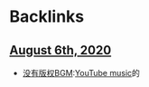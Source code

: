 
# Backlinks
## [August 6th, 2020](<August 6th, 2020.md>)
- [没有版权](<没有版权.md>)[BGM](<BGM.md>):[YouTube music](<YouTube music.md>)的


